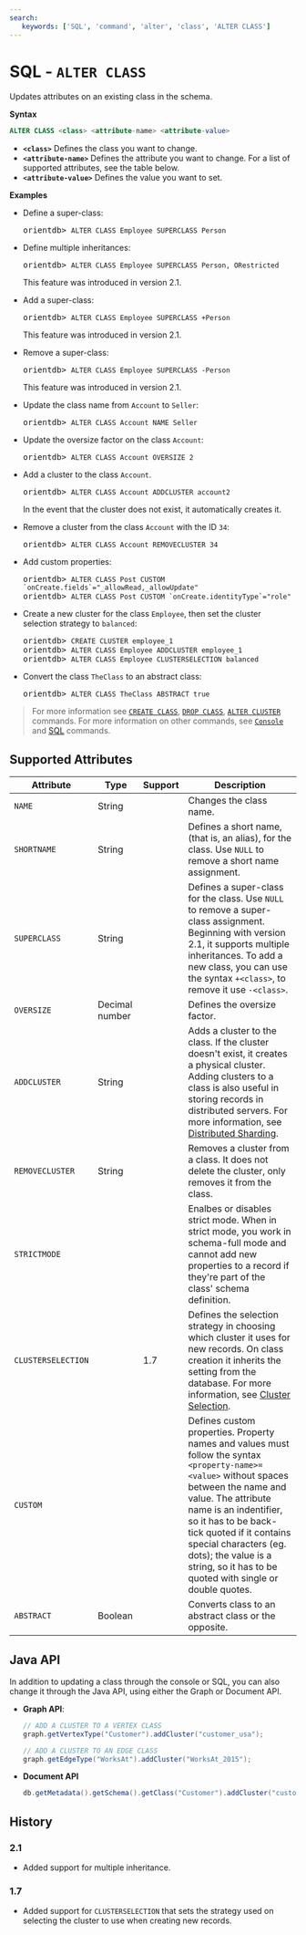```yaml
---
search:
   keywords: ['SQL', 'command', 'alter', 'class', 'ALTER CLASS']
---
```


# SQL - `ALTER CLASS`

Updates attributes on an existing class in the schema.

**Syntax**

```sql
ALTER CLASS <class> <attribute-name> <attribute-value>
```

- **`<class>`** Defines the class you want to change.
- **`<attribute-name>`** Defines the attribute you want to change.  For a list of supported attributes, see the table below.
- **`<attribute-value>`** Defines the value you want to set.
  

**Examples**

- Define a super-class:

  <pre>
  orientdb> <code class='lang-sql userinput'>ALTER CLASS Employee SUPERCLASS Person</code>
  </pre>

- Define multiple inheritances:

  <pre>
  orientdb> <code class='lang-sql userinput'>ALTER CLASS Employee SUPERCLASS Person, ORestricted</code>
  </pre>

  This feature was introduced in version 2.1.

- Add a super-class:

  <pre>
  orientdb> <code class="lang-sql userinput">ALTER CLASS Employee SUPERCLASS +Person</code>
  </pre>

  This feature was introduced in version 2.1.

- Remove a super-class:

  <pre>
  orientdb> <code class="lang-sql userinput">ALTER CLASS Employee SUPERCLASS -Person</code>
  </pre>

  This feature was introduced in version 2.1.

- Update the class name from `Account` to `Seller`:

  <pre>
  orientdb> <code class="lang-sql userinput">ALTER CLASS Account NAME Seller</code>
  </pre>

- Update the oversize factor on the class `Account`:

  <pre>
  orientdb> <code class='lang-sql userinput'>ALTER CLASS Account OVERSIZE 2</code>
  </pre>

- Add a cluster to the class `Account`.

  <pre>
  orientdb> <code class="lang-sql userinput">ALTER CLASS Account ADDCLUSTER account2</code>
  </pre>

  In the event that the cluster does not exist, it automatically creates it.

- Remove a cluster from the class `Account` with the ID `34`:

  <pre>
  orientdb> <code class='lang-sql userinput'>ALTER CLASS Account REMOVECLUSTER 34</code>
  </pre>

- Add custom properties:

  <pre>
  orientdb> <code class='lang-sql userinput'>ALTER CLASS Post CUSTOM `onCreate.fields`="_allowRead,_allowUpdate"</code>
  orientdb> <code class='lang-sql userinput'>ALTER CLASS Post CUSTOM `onCreate.identityType`="role"</code>
  </pre>

- Create a new cluster for the class `Employee`, then set the cluster selection strategy to `balanced`:

  <pre>
  orientdb> <code class='lang-sql userinput'>CREATE CLUSTER employee_1</code>
  orientdb> <code class='lang-sql userinput'>ALTER CLASS Employee ADDCLUSTER employee_1</code>
  orientdb> <code class='lang-sql userinput'>ALTER CLASS Employee CLUSTERSELECTION balanced</code>
  </pre>

- Convert the class `TheClass` to an abstract class:

  <pre>
  orientdb> <code class="lang-sql userinput">ALTER CLASS TheClass ABSTRACT true</code>
  </pre>

>For more information see [`CREATE CLASS`](SQL-Create-Class.md), [`DROP CLASS`](SQL-Drop-Class.md), [`ALTER CLUSTER`](SQL-Alter-Cluster.md) commands.  For more information on other commands, see [`Console`](../console/Console-Commands.md) and [SQL](SQL.md) commands.


## Supported Attributes

| Attribute | Type | Support| Description |
|---|---|---|---|
| `NAME` | String | | Changes the class name. |
| `SHORTNAME`| String | | Defines a short name, (that is, an alias), for the class.  Use `NULL` to remove a short name assignment. |
| `SUPERCLASS` | String | | Defines a super-class for the class.  Use `NULL` to remove a super-class assignment.  Beginning with version 2.1, it supports multiple inheritances. To add a new class, you can use the syntax `+<class>`, to remove it use `-<class>`.|
| `OVERSIZE`| Decimal number | | Defines the oversize factor. |
| `ADDCLUSTER` | String | | Adds a cluster to the class.  If the cluster doesn't exist, it creates a physical cluster. Adding clusters to a class is also useful in storing records in distributed servers.  For more information, see [Distributed Sharding](../distributed/Distributed-Sharding.md). |
| `REMOVECLUSTER` | String | | Removes a cluster from a class.  It does not delete the cluster, only removes it from the class. |
| `STRICTMODE` | | | Enalbes or disables strict mode.  When in strict mode, you work in schema-full mode and cannot add new properties to a record if they're part of the class' schema definition. |
| `CLUSTERSELECTION` | | 1.7 | Defines the selection strategy in choosing which cluster it uses for new records.  On class creation it inherits the setting from the database.  For more information, see [Cluster Selection](../misc/Cluster-Selection.md).|
| `CUSTOM` | | | Defines custom properties.  Property names and values must follow the syntax `<property-name>=<value>` without spaces between the name and value. The attribute name is an indentifier, so it has to be back-tick quoted if it contains special characters (eg. dots); the value is a string, so it has to be quoted with single or double quotes.|
| `ABSTRACT` | Boolean | | Converts class to an abstract class or the opposite. |




## Java API

In addition to updating a class through the console or SQL, you can also change it through the Java API, using either the Graph or Document API.

- **Graph API**:

  ```java
  // ADD A CLUSTER TO A VERTEX CLASS
  graph.getVertexType("Customer").addCluster("customer_usa");

  // ADD A CLUSTER TO AN EDGE CLASS
  graph.getEdgeType("WorksAt").addCluster("WorksAt_2015");
  ```
- **Document API**

  ```java
  db.getMetadata().getSchema().getClass("Customer").addCluster("customer_usa")
  ```



## History

### 2.1

- Added support for multiple inheritance.

### 1.7

- Added support for `CLUSTERSELECTION` that sets the strategy used on selecting the cluster to use when creating new records.
